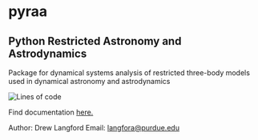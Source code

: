 # pyraa
## Python Restricted Astronomy and Astrodynamics

Package for dynamical systems analysis of restricted three-body models used in dynamical astronomy and astrodynamics

![Lines of code](https://img.shields.io/tokei/lines/github/alangfor/pyraa)

Find documentation [here.](https://pyraa.readthedocs.io/en/latest/)

Author: Drew Langford
Email: langfora@purdue.edu


